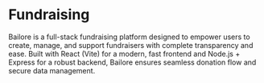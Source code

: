 # Fundraising
Bailore is a full-stack fundraising platform designed to empower users to create, manage, and support fundraisers with complete transparency and ease. Built with React (Vite) for a modern, fast frontend and Node.js + Express for a robust backend, Bailore ensures seamless donation flow and secure data management.

